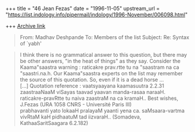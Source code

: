 +++
title = "46 Jean Fezas"
date = "1996-11-05"
upstream_url = "https://list.indology.info/pipermail/indology/1996-November/006098.html"

+++
[Archive link](https://list.indology.info/pipermail/indology/1996-November/006098.html)

>From: Madhav Deshpande <mmdesh at umich.edu>
>To: Members of the list <indology at liverpool.ac.uk>
>Subject: Re: Syntax of `yabh'

>	I think there is no grammatical answer to this question, but there
>may be other answers, "in the heat of things" as they say.  Consider the
>Kaama"saastra warning : raticakre prav.rtte tu na "saastram na ca
>"saastri.na.h.  Our Kaama"saastra experts on the list may remember the
>source of this quotation.  So, even if it is a dead horse ...  
[...]
Quotation reference : 
vaatsyaayana kaamasuutra 2.2.31
	 zaastraaNaaM viSayas taavad yaavan manda-rasaa naraaH.
                raticakre-pravRtte tu naiva zaastraM na ca kramaH..
Best wishes,
J.Fezas 
(URA 1058 CNRS - Université Paris III)  
        prabhavanti yato lokaaH pralayaM yaanti yena ca.
        saMsaara-vartma vivRtaM kaH pidhaatuM tad iizvaraH..
(Somadeva, KathaaSaritSaagara 6.2.182)





